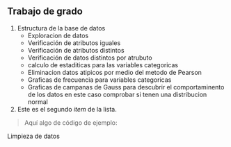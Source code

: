  ## Trabajo de grado
1.    Estructura de la base de datos
      <ul>
           <li>Exploracion de datos</li>
           <li>Verificación de atributos iguales</li>
           <li>Verificación de atributos distintos</li>
           <li>Verificación de datos distintos por atrubuto</li>
           <li>calculo de estaditicas para las variables categoricas</li>
           <li>Eliminacion datos atipicos por medio del metodo de Pearson</li>
           <li>Graficas de frecuencia para variables categoricas </li>
           <li>Graficas de campanas de Gauss para descubrir el comportaminento de los datos en este caso comprobar si tenen una distribucion normal </li>
      </ul>
3.   Este es el segundo _item_ de la lista.

> Aquí algo de código de ejemplo:
    

  Limpieza de datos 
   




